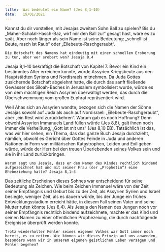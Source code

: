 ```yaml
---
title:  Was bedeutet ein Name? (Jes 8,1–10)
date:   19/01/2021
---
```


Kannst du dir vorstellen, mit Jesajas zweitem Sohn Ball zu spielen? Bis du „Maher-Schalal-Hasch-Baz, wirf mir den Ball zu!“ gesagt hast, wäre es zu spät. Aber noch länger als sein Name ist seine Bedeutung: „schnell ist Beute, rasch ist Raub“ oder „Eilebeute-Raschgeraubt“.

`Die Botschaft des Namens hat eindeutig mit einer schnellen Eroberung zu tun, aber wer erobert wen? Jesaja 8,4`

Jesaja 8,1–10 bekräftigt die Botschaft von Kapitel 7. Bevor ein Kind ein bestimmtes Alter erreichen konnte, würde Assyrien Kriegsbeute aus den Hauptstädten Syriens und Nordisraels mitnehmen. Da Juda Gottes zusichernde Botschaft abgelehnt hatte, die durch das sanft fließende Gewässer des Siloah-Baches in Jerusalem symbolisiert wurde, würde es von dem mächtigen Reich Assyrien überwältigt werden, das durch die Überschwemmung vom großen Euphrat repräsentiert wird.

Weil Ahas sich an Assyrien wandte, bezogen sich die Namen der Söhne Jesajas sowohl auf Juda als auch auf Nordisrael: „Eilebeute-Raschgeraubt“, aber „ein Rest wird zurückkehren“. Warum gab es noch Hoffnung? Denn obwohl Assyrien Immanuels Land füllen würde (Jes 8,8), galt ihnen noch immer die Verheißung, „Gott ist mit uns“ (Jes 8,10 EB). Tatsächlich ist das, was wir hier sehen, ein Thema, das das ganze Buch Jesaja durchzieht, nämlich, obwohl es Gericht über Gottes Feinde in Juda und anderen Nationen in Form von militärischen Katastrophen, Leiden und Exil geben würde, würde der Herr bei den treuen Überlebenden seines Volkes sein und sie in ihr Land zurückbringen.

`Warum sagt uns Jesaja, dass er den Namen des Kindes rechtlich bindend aufgezeichnet hat und mit seiner Frau (der „Prophetin“) eine Ehebeziehung hatte? Jesaja 8,1–3`

Das zeitliche Erscheinen dieses Sohnes war entscheidend für seine Bedeutung als Zeichen. Wie beim Zeichen Immanuel wäre von der Zeit seiner Empfängnis und Geburt bis zu der Zeit, als Assyrien Syrien und Israel besiegte, weniger Zeit, als es dauern würde, bis der Junge ein frühes Entwicklungsstadium erreicht hätte, in diesem Fall seinen Vater und seine Mutter rufen könnte (Jes 8,4). Als Jesaja den Namen des Jungen noch vor seiner Empfängnis rechtlich bindend aufzeichnete, machte er das Kind und seinen Namen zu einer öffentlichen Prophezeiung, die durch nachfolgende Ereignisse überprüft werden konnte.

`Trotz wiederholter Fehler seines eigenen Volkes war Gott immer noch bereit, es zu retten. Wie können wir dieses Prinzip auf uns anwenden, besonders wenn wir in unserem eigenen geistlichen Leben versagen und Fehler begehen?`